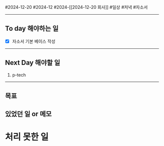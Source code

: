 #2024-12-20 #2024-12 #2024-[[2024-12-20 회사]]
#일상 #저녁 #자소서

---
## To day 해야하는 일
- [x] 자소서 기본 베이스 작성

---
## Next Day 해야할 일
1. p-tech 

---

## 목표 


## 있었던 일  or 메모


# 처리 못한 일